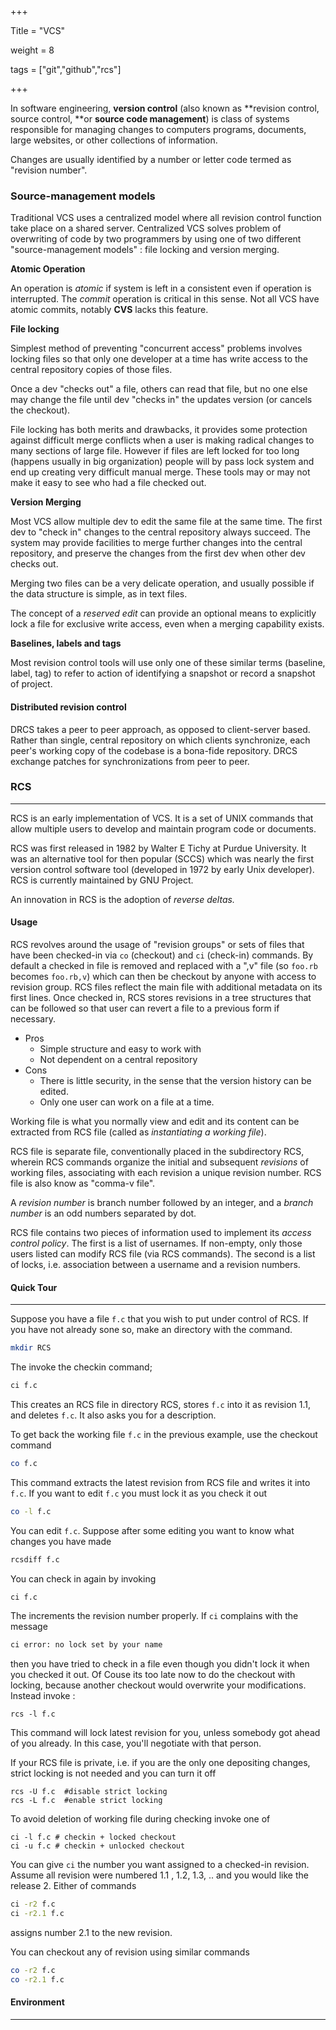 +++

Title = "VCS"

weight = 8

tags = ["git","github","rcs"]

+++

In software engineering, **version control** (also known as **revision control, source control, **or **source code management**) is class of systems responsible for managing changes to computers programs, documents, large websites, or other collections of information.

Changes are usually identified by a number or letter code termed as "revision number".

### Source-management models

Traditional VCS uses a centralized model where all revision control function take place on a shared server. Centralized VCS solves problem of overwriting of code by two programmers by using one of two different "source-management models" : file locking and version merging.

**Atomic Operation**

An operation is *atomic* if system is left in a consistent even if operation is interrupted. The *commit* operation is critical in this sense. Not all VCS have atomic commits, notably **CVS** lacks this feature.

**File locking**

Simplest method of preventing "concurrent access" problems involves locking files so that only one developer at a time has write access to the central repository copies of those files.

Once a dev "checks out" a file, others can read that file, but no one else may change the file until dev "checks in" the updates version (or cancels the checkout).

File locking has both merits and drawbacks, it provides some protection against difficult merge conflicts when a user is making radical changes to many sections of large file. However if files are left locked for too long (happens usually in big organization) people will by pass lock system and end up creating very difficult manual merge. These tools may or may not make it easy to see who had a file checked out.

**Version Merging**

Most VCS allow multiple dev to edit the same file at the same time. The first dev to "check in" changes to the central repository always succeed. The system may provide facilities to merge further changes into the central repository, and preserve the changes from the first dev when other dev checks out.

Merging two files can be a very delicate operation, and usually possible if the data structure is simple, as in text files.

The concept of a *reserved edit* can provide an optional means to explicitly lock a file for exclusive write access, even when a merging capability exists.

**Baselines, labels and tags**

Most revision control tools will use only one of these similar terms (baseline, label, tag) to refer to action of identifying a snapshot or record a snapshot of project.

#### Distributed revision control

DRCS takes a peer to peer approach, as opposed to client-server based. Rather than single, central repository on which clients synchronize, each peer's working copy of the codebase is a bona-fide repository. DRCS exchange patches for synchronizations from peer to peer.

### RCS

---

RCS is an early implementation of VCS. It is a set of UNIX commands that allow multiple users to develop and maintain program code or documents.

RCS was first released in 1982 by Walter E Tichy at Purdue University. It was an alternative tool for then popular (SCCS) which was nearly the first version control software tool (developed in 1972 by early Unix developer). RCS is currently maintained by GNU Project.

An innovation in RCS is the adoption of *reverse deltas.*

#### Usage

RCS revolves around the usage of "revision groups" or sets of files that have been checked-in via `co` (checkout) and `ci` (check-in) commands. By default a checked in file is removed and replaced with a ",v" file (so `foo.rb` becomes `foo.rb,v`) which can then be checkout by anyone with access to revision group. RCS files reflect the main file with additional metadata on its first lines. Once checked in, RCS stores revisions in a tree structures that can be followed so that user can revert a file to a previous form if necessary.

- Pros
  - Simple structure and easy to work with
  - Not dependent on a central repository
- Cons
  - There is little security, in the sense that the version history can be edited.
  - Only one user can work on a file at a time.

Working file is what you normally view and edit and its content can be extracted from RCS file (called as *instantiating a working file*).

RCS file is separate file, conventionally placed in the subdirectory RCS, wherein RCS commands organize the initial and subsequent *revisions* of working files, associating with each revision a unique revision number. RCS file is also know as "comma-v file".

A *revision number* is branch number followed by an integer, and a *branch number* is an odd numbers separated by dot.

RCS file contains two pieces of information used to implement its *access control policy*. The first is a list of usernames. If non-empty, only those users listed can modify RCS file (via RCS commands). The second is a list of locks, i.e. association between a username and a revision numbers.

#### Quick Tour

---

Suppose you have a file `f.c` that you wish to put under control of RCS. If you have not already sone so, make an directory with the command.

```bash
mkdir RCS
```

The invoke the checkin command;

```bash
ci f.c
```

This creates an RCS file in directory RCS, stores `f.c` into it as revision 1.1, and deletes `f.c`. It also asks you for a description.

To get back the working file `f.c` in the previous example, use the checkout command

```bash
co f.c
```

This command extracts the latest revision from RCS file and writes it into `f.c`. If you want to edit `f.c` you must lock it as you check it out

```bash
co -l f.c
```

You can edit `f.c`. Suppose after some editing you want to know what changes you have made

```bash
rcsdiff f.c
```

You can check in again by invoking

```bash
ci f.c
```

The increments the revision number properly. If `ci` complains with the message

```bash
ci error: no lock set by your name
```

then you have tried to check in a file even though you didn't lock it when you checked it out. Of Couse its too late now to do the checkout with locking, because another checkout would overwrite your modifications. Instead invoke :

```
rcs -l f.c
```

This command will lock latest revision for you, unless somebody got ahead of you already. In this case, you'll negotiate with that person.

If your RCS file is private, i.e. if you are the only one depositing changes, strict locking is not needed and you can turn it off

```
rcs -U f.c	#disable strict locking
rcs -L f.c	#enable strict locking
```

To avoid deletion of working file during checking invoke one of

```
ci -l f.c # checkin + locked checkout
ci -u f.c # checkin + unlocked checkout
```

You can give `ci` the number you want assigned to a checked-in revision. Assume all revision were numbered 1.1 , 1.2, 1.3, .. and you would like the release 2. Either of commands

```bash
ci -r2 f.c
ci -r2.1 f.c
```

assigns number 2.1 to the new revision.

You can checkout any of revision using similar commands

```bash
co -r2 f.c
co -r2.1 f.c
```



#### Environment

---



